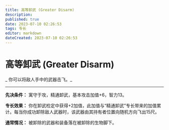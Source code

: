 ```yaml
---
title: 高等卸武 (Greater Disarm)
description: 
published: true
date: 2023-07-10 02:26:53
tags: 专长
editor: markdown
dateCreated: 2023-07-10 02:26:53
---
```


# 高等卸武 (Greater Disarm)

_ 你可以将敌人手中的武器击飞。_

* * *

**先决条件：** 寓守于攻，精通卸武，基本攻击加值+6，智力13。

**专长效果：** 你在卸武检定中获得+2加值，此加值与“精通卸武”专长带来的加值累计。每当你成功卸除敌人武器时，该武器由其持有者位置向随机方向飞出15尺。

**通常情况：** 被卸除的武器和装备落在被卸除的生物脚下。

